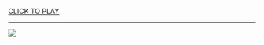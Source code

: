 
<a href="https://premium76.site?title=unblocked_games_chromebook&ref=13M">CLICK TO PLAY</a></h3>
<hr>

<a href="https://premium76.site?title=unblocked_games_chromebook&ref=13M"><img src="https://clearcache.store/games.png"></a>


